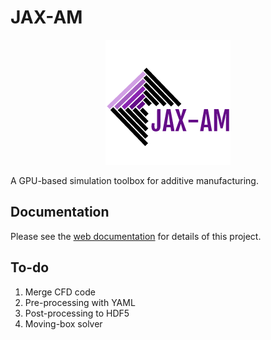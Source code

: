 # JAX-AM

<p align="middle">
  <img src="docs/materials/logo.png" width="200" />
</p>

A GPU-based simulation toolbox for additive manufacturing.

## Documentation

Please see the [web documentation]([jax-am.readthedocs.io/en/latest/]) for details of this project.


## To-do

1. Merge CFD code
2. Pre-processing with YAML
3. Post-processing to HDF5
4. Moving-box solver
